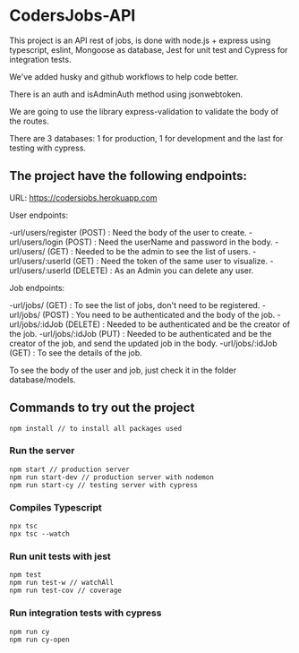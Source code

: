 # CodersJobs-API

This project is an API rest of jobs, is done with node.js + express using typescript, eslint, Mongoose as database, Jest for unit test and Cypress for integration tests.

We've added husky and github workflows to help code better.

There is an auth and isAdminAuth method using jsonwebtoken.

We are going to use the library express-validation to validate the body of the routes.

There are 3 databases: 1 for production, 1 for development and the last for testing with cypress.

## The project have the following endpoints:

URL: https://codersjobs.herokuapp.com

User endpoints:

-url/users/register (POST) : Need the body of the user to create.
-url/users/login (POST) : Need the userName and password in the body.
-url/users/ (GET) : Needed to be the admin to see the list of users.
-url/users/:userId (GET) : Need the token of the same user to visualize.
-url/users/:userId (DELETE) : As an Admin you can delete any user.

Job endpoints:

-url/jobs/ (GET) : To see the list of jobs, don't need to be registered.
-url/jobs/ (POST) : You need to be authenticated and the body of the job.
-url/jobs/:idJob (DELETE) : Needed to be authenticated and be the creator of the job.
-url/jobs/:idJob (PUT) : Needed to be authenticated and be the creator of the job, and send the updated job in the body.
-url/jobs/:idJob (GET) : To see the details of the job.

To see the body of the user and job, just check it in the folder database/models.

## Commands to try out the project

```
npm install // to install all packages used
```

### Run the server

```
npm start // production server
npm run start-dev // production server with nodemon
npm run start-cy // testing server with cypress
```

### Compiles Typescript

```
npx tsc
npx tsc --watch
```

### Run unit tests with jest

```
npm test
npm run test-w // watchAll
npm run test-cov // coverage
```

### Run integration tests with cypress

```
npm run cy
npm run cy-open
```
